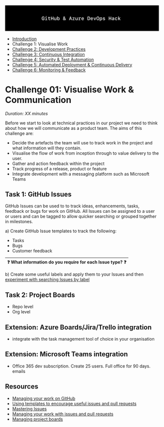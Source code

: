 ![Banner](../../resources/WelcomeBanner.png)

- [Introduction](/../../)
- Challenge 1: Visualise Work
- [Challenge 2: Development Practices](../../content/02_development_practices)
- [Challenge 3: Continuous Integration](../../content/03_continuous_integration)
- [Challenge 4: Security & Test Automation](../../content/04_security_and_test_automation)
- [Challenge 5: Automated Deployment & Continuous Delivery](../../content/05_automated_deployment)
- [Challenge 6: Monitoring & Feedback](../../content/06_monitoring_and_feedback)

# Challenge 01: Visualise Work & Communication  
_Duration: XX minutes_  

Before we start to look at technical practices in our project we need to think about how we will communicate as a product team.  The aims of this challenge are: 

- Decide the artefacts the team will use to track work in the project and what information will they contain.
- Visualise the flow of work from inception through to value delivery to the user.
- Gather and action feedback within the project  
- Track progress of a release, product or feature
- Integrate development with a messaging platform such as Microsoft Teams

## Task 1: GitHub Issues

GitHub Issues can be used to to track ideas, enhancements, tasks, feedback or bugs for work on GitHub.  All Issues can be assigned to a user or users and can be tagged to allow quicker searching or grouped together in milestones.

a) Create GitHub Issue templates to track the following:

- Tasks
- Bugs
- Customer feedback

| :question: What information do you require for each Issue type? :question: |
| --- |

b) Create some useful labels and apply them to your Issues and then [experiment with searching Issues by label](https://docs.github.com/en/free-pro-team@latest/github/searching-for-information-on-github/searching-issues-and-pull-requests#search-by-label)

## Task 2: Project Boards

- Repo level
- Org level

## Extension: Azure Boards/Jira/Trello integration

- integrate with the task management tool of choice in your organisation

## Extension: Microsoft Teams integration

- Office 365 dev subscription.  Create 25 users. Full office for 90 days.  emails


## Resources
- [Managing your work on GitHub](https://docs.github.com/en/free-pro-team@latest/github/managing-your-work-on-github)
- [Using templates to encourage useful issues and pull requests](https://docs.github.com/en/free-pro-team@latest/github/building-a-strong-community/using-templates-to-encourage-useful-issues-and-pull-requests)
- [Mastering Issues](https://guides.github.com/features/issues/)
- [Managing your work with issues and pull requests](https://docs.github.com/en/free-pro-team@latest/github/managing-your-work-on-github/managing-your-work-with-issues-and-pull-requests)
- [Managing project boards](https://docs.github.com/en/free-pro-team@latest/github/managing-your-work-on-github/managing-project-boards)

